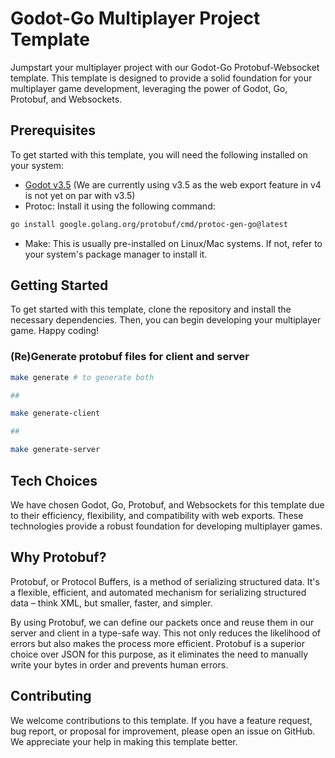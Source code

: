 # Godot-Go Multiplayer Project Template

Jumpstart your multiplayer project with our Godot-Go Protobuf-Websocket template. This template is designed to provide a solid foundation for your multiplayer game development, leveraging the power of Godot, Go, Protobuf, and Websockets.

## Prerequisites

To get started with this template, you will need the following installed on your system:

- [Godot v3.5](https://godotengine.org/download) (We are currently using v3.5 as the web export feature in v4 is not yet on par with v3.5)
- Protoc: Install it using the following command:
```bash
go install google.golang.org/protobuf/cmd/protoc-gen-go@latest
```
- Make: This is usually pre-installed on Linux/Mac systems. If not, refer to your system's package manager to install it.

## Getting Started

To get started with this template, clone the repository and install the necessary dependencies. Then, you can begin developing your multiplayer game. Happy coding!

### (Re)Generate protobuf files for client and server
```sh
make generate # to generate both

##

make generate-client

##

make generate-server

```

## Tech Choices

We have chosen Godot, Go, Protobuf, and Websockets for this template due to their efficiency, flexibility, and compatibility with web exports. These technologies provide a robust foundation for developing multiplayer games.

## Why Protobuf?

Protobuf, or Protocol Buffers, is a method of serializing structured data. It's a flexible, efficient, and automated mechanism for serializing structured data – think XML, but smaller, faster, and simpler. 

By using Protobuf, we can define our packets once and reuse them in our server and client in a type-safe way. This not only reduces the likelihood of errors but also makes the process more efficient. Protobuf is a superior choice over JSON for this purpose, as it eliminates the need to manually write your bytes in order and prevents human errors.

## Contributing

We welcome contributions to this template. If you have a feature request, bug report, or proposal for improvement, please open an issue on GitHub. We appreciate your help in making this template better.
